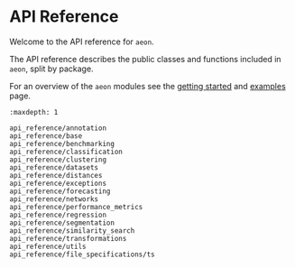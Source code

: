 # API Reference

Welcome to the API reference for `aeon`.

The API reference describes the public classes and functions included in `aeon`, split
by package.

For an overview of the `aeon` modules see the [getting started](getting_started.md)
and [examples](examples.md) page.

```{toctree}
:maxdepth: 1

api_reference/annotation
api_reference/base
api_reference/benchmarking
api_reference/classification
api_reference/clustering
api_reference/datasets
api_reference/distances
api_reference/exceptions
api_reference/forecasting
api_reference/networks
api_reference/performance_metrics
api_reference/regression
api_reference/segmentation
api_reference/similarity_search
api_reference/transformations
api_reference/utils
api_reference/file_specifications/ts
```
